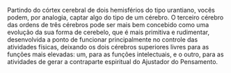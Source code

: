 ﻿Partindo do córtex cerebral de dois hemisférios do tipo urantiano, vocês podem, por analogia, captar algo do tipo de um cérebro. O terceiro cérebro das ordens de três cérebros pode ser mais bem concebido como uma evolução da sua forma de cerebelo, que é mais primitiva e rudimentar, desenvolvida a ponto de funcionar principalmente no controle das atividades físicas, deixando os dois cérebros superiores livres para as funções mais elevadas: um, para as funções intelectuais, e o outro, para as atividades de gerar a contraparte espiritual do Ajustador do Pensamento.